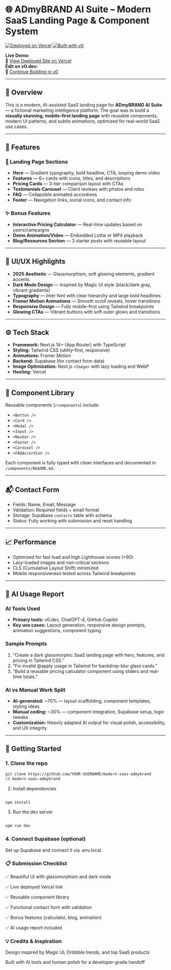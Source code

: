 # 🌐 ADmyBRAND AI Suite – Modern SaaS Landing Page & Component System

[![Deployed on Vercel](https://img.shields.io/badge/Deployed%20on-Vercel-black?style=for-the-badge&logo=vercel)](https://vercel.com/manas-kolaskars-projects/v0-modern-saas-for-admybrand)
[![Built with v0](https://img.shields.io/badge/Built%20with-v0.dev-black?style=for-the-badge)](https://v0.dev/chat/projects/9zJAyAgFmtP)

**Live Demo:**  
🔗 [View Deployed Site on Vercel](https://vercel.com/manas-kolaskars-projects/v0-modern-saas-for-admybrand)  
**Edit on v0.dev:**  
💬 [Continue Building in v0](https://v0.dev/chat/projects/9zJAyAgFmtP)

---

## 📌 Overview

This is a modern, AI-assisted SaaS landing page for **ADmyBRAND AI Suite** — a fictional marketing intelligence platform. The goal was to build a **visually stunning, mobile-first landing page** with reusable components, modern UI patterns, and subtle animations, optimized for real-world SaaS use cases.

---

## 🌟 Features

### 🔖 Landing Page Sections
- **Hero** — Gradient typography, bold headline, CTA, looping demo video  
- **Features** — 6+ cards with icons, titles, and descriptions  
- **Pricing Cards** — 3-tier comparison layout with CTAs  
- **Testimonials Carousel** — Client reviews with photos and roles  
- **FAQ** — Collapsible animated accordions  
- **Footer** — Navigation links, social icons, and contact info  

### ✨ Bonus Features
- **Interactive Pricing Calculator** — Real-time updates based on users/campaigns  
- **Demo Animation/Video** — Embedded Lottie or MP4 playback  
- **Blog/Resources Section** — 3 starter posts with reusable layout  

---

## 🎨 UI/UX Highlights

- **2025 Aesthetic** — Glassmorphism, soft glowing elements, gradient accents  
- **Dark Mode Design** — Inspired by Magic UI style (black/dark gray, vibrant gradients)  
- **Typography** — Inter font with clear hierarchy and large bold headlines  
- **Framer Motion Animations** — Smooth scroll reveals, hover transitions  
- **Responsive Design** — Fully mobile-first using Tailwind breakpoints  
- **Glowing CTAs** — Vibrant buttons with soft outer glows and transitions  

---

## ⚙️ Tech Stack

- **Framework:** Next.js 14+ (App Router) with TypeScript  
- **Styling:** Tailwind CSS (utility-first, responsive)  
- **Animations:** Framer Motion  
- **Backend:** Supabase (for contact form data)  
- **Image Optimization:** Next.js `<Image>` with lazy loading and WebP  
- **Hosting:** Vercel  

---

## 🧩 Component Library

Reusable components (`/components`) include:
- `<Button />`
- `<Card />`
- `<Modal />`
- `<Input />`
- `<Navbar />`
- `<Footer />`
- `<Carousel />`
- `<FAQAccordion />`

Each component is fully typed with clean interfaces and documented in `/components/README.md`.

---

## 📬 Contact Form

- Fields: Name, Email, Message  
- Validation: Required fields + email format  
- Storage: Supabase `contacts` table with schema  
- Status: Fully working with submission and reset handling  

---

## 📈 Performance

- Optimized for fast load and high Lighthouse scores (>90)  
- Lazy-loaded images and non-critical sections  
- CLS (Cumulative Layout Shift) minimized  
- Mobile responsiveness tested across Tailwind breakpoints  

---

## 🤖 AI Usage Report

### AI Tools Used
- **Primary tools:** v0.dev, ChatGPT-4, GitHub Copilot  
- **Key use cases:** Layout generation, responsive design prompts, animation suggestions, component typing

### Sample Prompts
1. “Create a dark glassmorphic SaaS landing page with hero, features, and pricing in Tailwind CSS.”  
2. “Fix invalid @apply usage in Tailwind for backdrop-blur glass cards.”  
3. “Build a reusable pricing calculator component using sliders and real-time totals.”

### AI vs Manual Work Split
- **AI-generated:** ~70% — layout scaffolding, component templates, styling ideas  
- **Manual coding:** ~30% — component integration, Supabase setup, logic tweaks  
- **Customization:** Heavily adapted AI output for visual polish, accessibility, and UX integrity  

---

## 🚀 Getting Started

### 1. Clone the repo
```bash
git clone https://github.com/YOUR-USERNAME/modern-saas-admybrand
cd modern-saas-admybrand
```


2. Install dependencies
```bash

npm install
```
3. Run the dev server
```bash

npm run dev
```

### 4. Connect Supabase (optional)
Set up Supabase and connect it via .env.local.

### 📋 Submission Checklist
✅ Beautiful UI with glassmorphism and dark mode

✅ Live deployed Vercel link

✅ Reusable component library

✅ Functional contact form with validation

✅ Bonus features (calculator, blog, animation)

✅ AI usage report included

### 💡 Credits & Inspiration
Design inspired by Magic UI, Dribbble trends, and top SaaS products

Built with AI tools and human polish for a developer-grade handoff
